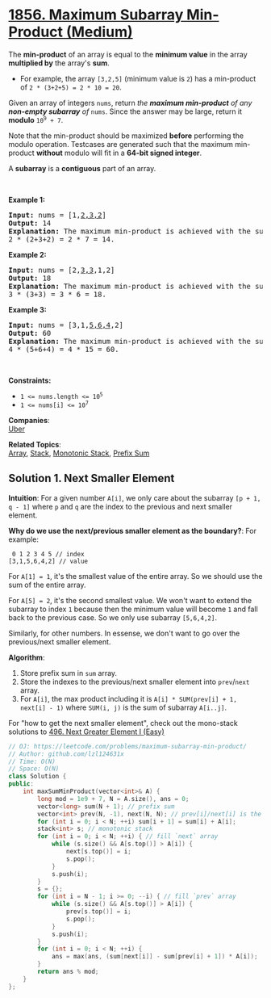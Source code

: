 # [1856. Maximum Subarray Min-Product (Medium)](https://leetcode.com/problems/maximum-subarray-min-product/)

<p>The <strong>min-product</strong> of an array is equal to the <strong>minimum value</strong> in the array <strong>multiplied by</strong> the array's <strong>sum</strong>.</p>

<ul>
	<li>For example, the array <code>[3,2,5]</code> (minimum value is <code>2</code>) has a min-product of <code>2 * (3+2+5) = 2 * 10 = 20</code>.</li>
</ul>

<p>Given an array of integers <code>nums</code>, return <em>the <strong>maximum min-product</strong> of any <strong>non-empty subarray</strong> of </em><code>nums</code>. Since the answer may be large, return it <strong>modulo</strong> <code>10<sup>9</sup> + 7</code>.</p>

<p>Note that the min-product should be maximized <strong>before</strong> performing the modulo operation. Testcases are generated such that the maximum min-product <strong>without</strong> modulo will fit in a <strong>64-bit signed integer</strong>.</p>

<p>A <strong>subarray</strong> is a <strong>contiguous</strong> part of an array.</p>

<p>&nbsp;</p>
<p><strong>Example 1:</strong></p>

<pre><strong>Input:</strong> nums = [1,<u>2,3,2</u>]
<strong>Output:</strong> 14
<strong>Explanation:</strong> The maximum min-product is achieved with the subarray [2,3,2] (minimum value is 2).
2 * (2+3+2) = 2 * 7 = 14.
</pre>

<p><strong>Example 2:</strong></p>

<pre><strong>Input:</strong> nums = [2,<u>3,3</u>,1,2]
<strong>Output:</strong> 18
<strong>Explanation:</strong> The maximum min-product is achieved with the subarray [3,3] (minimum value is 3).
3 * (3+3) = 3 * 6 = 18.
</pre>

<p><strong>Example 3:</strong></p>

<pre><strong>Input:</strong> nums = [3,1,<u>5,6,4</u>,2]
<strong>Output:</strong> 60
<strong>Explanation:</strong> The maximum min-product is achieved with the subarray [5,6,4] (minimum value is 4).
4 * (5+6+4) = 4 * 15 = 60.
</pre>

<p>&nbsp;</p>
<p><strong>Constraints:</strong></p>

<ul>
	<li><code>1 &lt;= nums.length &lt;= 10<sup>5</sup></code></li>
	<li><code>1 &lt;= nums[i] &lt;= 10<sup>7</sup></code></li>
</ul>


**Companies**:  
[Uber](https://leetcode.com/company/uber)

**Related Topics**:  
[Array](https://leetcode.com/tag/array/), [Stack](https://leetcode.com/tag/stack/), [Monotonic Stack](https://leetcode.com/tag/monotonic-stack/), [Prefix Sum](https://leetcode.com/tag/prefix-sum/)

## Solution 1. Next Smaller Element

**Intuition**: For a given number `A[i]`, we only care about the subarray `[p + 1, q - 1]` where `p` and `q` are the index to the previous and next smaller element.

**Why do we use the next/previous smaller element as the boundary?**:
For example:

```
 0 1 2 3 4 5 // index
[3,1,5,6,4,2] // value
```

For `A[1] = 1`, it's the smallest value of the entire array. So we should use the sum of the entire array.

For `A[5] = 2`, it's the second smallest value. We won't want to extend the subarray to index `1` because then the minimum value will become `1` and fall back to the previous case. So we only use subarray `[5,6,4,2]`.

Similarly, for other numbers. In essense, we don't want to go over the previous/next smaller element.

**Algorithm**:

1. Store prefix sum in `sum` array.
2. Store the indexes to the previous/next smaller element into `prev`/`next` array. 
3. For `A[i]`, the max product including it is `A[i] * SUM(prev[i] + 1, next[i] - 1)` where `SUM(i, j)` is the sum of subarray `A[i..j]`.

For "how to get the next smaller element", check out the mono-stack solutions to [496. Next Greater Element I (Easy)](https://leetcode.com/problems/next-greater-element-i/)

```cpp
// OJ: https://leetcode.com/problems/maximum-subarray-min-product/
// Author: github.com/lzl124631x
// Time: O(N)
// Space: O(N)
class Solution {
public:
    int maxSumMinProduct(vector<int>& A) {
        long mod = 1e9 + 7, N = A.size(), ans = 0;
        vector<long> sum(N + 1); // prefix sum
        vector<int> prev(N, -1), next(N, N); // prev[i]/next[i] is the index of the previous/next smaller element
        for (int i = 0; i < N; ++i) sum[i + 1] = sum[i] + A[i];
        stack<int> s; // monotonic stack
        for (int i = 0; i < N; ++i) { // fill `next` array
            while (s.size() && A[s.top()] > A[i]) {
                next[s.top()] = i;
                s.pop();
            }
            s.push(i);
        }
        s = {};
        for (int i = N - 1; i >= 0; --i) { // fill `prev` array
            while (s.size() && A[s.top()] > A[i]) {
                prev[s.top()] = i;
                s.pop();
            }
            s.push(i);
        }
        for (int i = 0; i < N; ++i) {
            ans = max(ans, (sum[next[i]] - sum[prev[i] + 1]) * A[i]);
        }
        return ans % mod;
    }
};
```